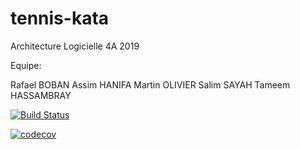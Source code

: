 # tennis-kata
Architecture Logicielle 4A 2019

Equipe:

Rafael BOBAN
Assim HANIFA
Martin OLIVIER
Salim SAYAH
Tameem HASSAMBRAY

[![Build Status](https://travis-ci.org/Assimh/supermarket-receipt.svg?branch=master)](https://travis-ci.org/Assimh/supermarket-receipt)

[![codecov](https://codecov.io/gh/Assimh/supermarket-receipt/branch/master/graph/badge.svg)](https://codecov.io/gh/Assimh/supermarket-receipt)